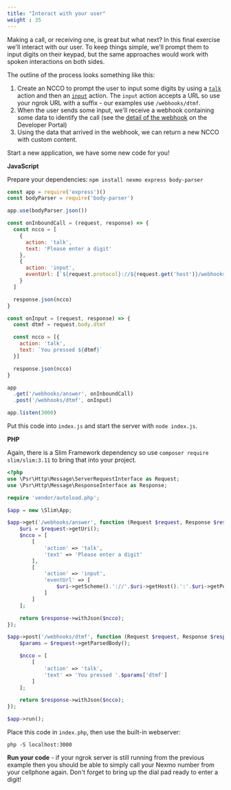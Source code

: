 ```yaml
---
title: "Interact with your user"
weight : 35
---
```



Making a call, or receiving one, is great but what next? In this final exercise we'll interact with our user. To keep things simple, we'll prompt them to input digits on their keypad, but the same approaches would work with spoken interactions on both sides.

The outline of the process looks something like this:

1. Create an NCCO to prompt the user to input some digits by using a [`talk`](https://developer.nexmo.com/voice/voice-api/ncco-reference#talk) action and then an [`input`](https://developer.nexmo.com/voice/voice-api/ncco-reference#input) action. The `input` action accepts a URL so use your ngrok URL with a suffix - our examples use `/webhooks/dtmf`.
2. When the user sends some input, we'll receive a webhook containing some data to identify the call (see the [detail of the webhook](https://developer.nexmo.com/voice/voice-api/webhook-reference#input) on the Developer Portal)
3. Using the data that arrived in the webhook, we can return a new NCCO with custom content.

Start a new application, we have some new code for you!

**JavaScript**

Prepare your dependencies: `npm install nexmo express body-parser`

```js
const app = require('express')()
const bodyParser = require('body-parser')

app.use(bodyParser.json())

const onInboundCall = (request, response) => {
  const ncco = [
    {
      action: 'talk',
      text: 'Please enter a digit'
    },
    {
      action: 'input',
      eventUrl: [`${request.protocol}://${request.get('host')}/webhooks/dtmf`]
    }
  ]

  response.json(ncco)
}

const onInput = (request, response) => {
  const dtmf = request.body.dtmf

  const ncco = [{
    action: 'talk',
    text: `You pressed ${dtmf}`
  }]

  response.json(ncco)
}

app
  .get('/webhooks/answer', onInboundCall)
  .post('/webhooks/dtmf', onInput)

app.listen(3000)
```

Put this code into `index.js` and start the server with `node index.js`.

**PHP**

Again, there is a Slim Framework dependency so use `composer require slim/slim:3.11` to bring that into your project.

```php
<?php
use \Psr\Http\Message\ServerRequestInterface as Request;
use \Psr\Http\Message\ResponseInterface as Response;

require 'vendor/autoload.php';

$app = new \Slim\App;

$app->get('/webhooks/answer', function (Request $request, Response $response) {
    $uri = $request->getUri();
    $ncco = [
        [
            'action' => 'talk',
            'text' => 'Please enter a digit'
        ],
        [
            'action' => 'input',
            'eventUrl' => [
                $uri->getScheme().'://'.$uri->getHost().':'.$uri->getPort().'/webhooks/dtmf'
            ]
        ]
    ];

    return $response->withJson($ncco);
});

$app->post('/webhooks/dtmf', function (Request $request, Response $response) {
    $params = $request->getParsedBody();

    $ncco = [
        [
            'action' => 'talk',
            'text' => 'You pressed '.$params['dtmf']
        ]
    ];

    return $response->withJson($ncco);
});

$app->run();
```

Place this code in `index.php`, then use the built-in webserver:

`php -S localhost:3000`

**Run your code** - if your ngrok server is still running from the previous example then you should be able to simply call your Nexmo number from your cellphone again. Don't forget to bring up the dial pad ready to enter a digit!
